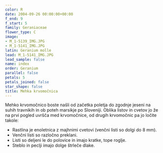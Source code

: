 ```yaml
---
color: R
date: 2004-09-26 00:00:00+00:00
f_end: 9
f_start: 5
family: Geraniaceae
flower_type: C
image:
- M_1-5139_IMG.JPG
- M_1-5141_IMG.JPG
latin: Geranium molle
lead: M_1-5141_IMG.JPG
lead_sample: false
name: index
order: Geranium
parallel: false
petals: 5
petals_joined: false
star_shape: false
title: Mehka krvomočnica
---
```

Mehko krvomočnico boste našli od začetka poletja do zgodnje jeseni na suhih travnikih in ob poteh marsikje po Sloveniji. Oblika listov in cvetov jo že na prvi pogled uvršča med krvomočnice, od drugih krvomočnic pa jo ločite takole:

-   Rastlina je enoletnica z majhnimi cvetovi (venčni listi so dolgi do 8 mm).
-   Venčni listi so razločno preklani.
-   Listi so deljeni le do polovice in imajo kratke, tope roglje.
-   Steblo in peclji imajo dolge štrleče dlake.
